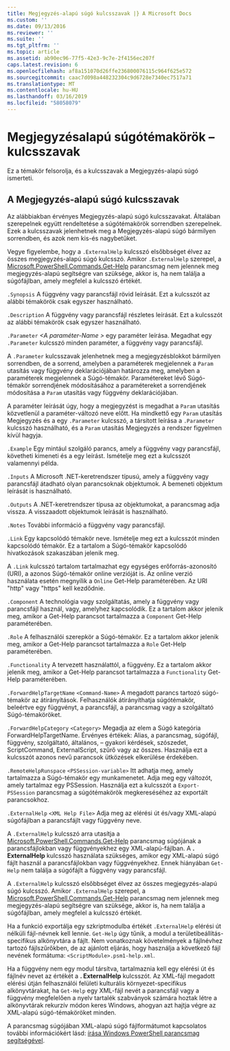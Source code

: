 ```yaml
---
title: Megjegyzés-alapú súgó kulcsszavak |} A Microsoft Docs
ms.custom: ''
ms.date: 09/13/2016
ms.reviewer: ''
ms.suite: ''
ms.tgt_pltfrm: ''
ms.topic: article
ms.assetid: ab90ec96-77f5-42e3-9c7e-2f4156ec207f
caps.latest.revision: 6
ms.openlocfilehash: af8a151070d26ffe236800076115c964f625e572
ms.sourcegitcommit: caac7d098a448232304c9d6728e7340ec7517a71
ms.translationtype: MT
ms.contentlocale: hu-HU
ms.lasthandoff: 03/16/2019
ms.locfileid: "58058079"
---
```

# <a name="comment-based-help-keywords"></a>Megjegyzésalapú súgótémakörök – kulcsszavak

Ez a témakör felsorolja, és a kulcsszavak a Megjegyzés-alapú súgó ismerteti.

## <a name="keywords-in-comment-based-help"></a>A Megjegyzés-alapú súgó kulcsszavak

Az alábbiakban érvényes Megjegyzés-alapú súgó kulcsszavakat. Általában szerepelnek együtt rendeltetése a súgótémakörök sorrendben szerepelnek. Ezek a kulcsszavak jelenhetnek meg a Megjegyzés-alapú súgó bármilyen sorrendben, és azok nem kis-és nagybetűket.

Vegye figyelembe, hogy a `.ExternalHelp` kulcsszó elsőbbséget élvez az összes megjegyzés-alapú súgó kulcsszó. Amikor `.ExternalHelp` szerepel, a [Microsoft.PowerShell.Commands.Get-Help](/dotnet/api/Microsoft.PowerShell.Commands.Get-Help) parancsmag nem jelennek meg megjegyzés-alapú segítségre van szüksége, akkor is, ha nem találja a súgófájlban, amely megfelel a kulcsszó értékét.

`.Synopsis` A függvény vagy parancsfájl rövid leírását. Ezt a kulcsszót az alábbi témakörök csak egyszer használható.

`.Description` A függvény vagy parancsfájl részletes leírását. Ezt a kulcsszót az alábbi témakörök csak egyszer használható.

`.Parameter` *\<A paraméter-Name >* egy paraméter leírása. Megadhat egy `.Parameter` kulcsszó minden paraméter, a függvény vagy parancsfájl.

A `.Parameter` kulcsszavak jelenhetnek meg a megjegyzésblokkot bármilyen sorrendben, de a sorrend, amelyben a paraméterek megjelennek a `Param` utasítás vagy függvény deklarációjában határozza meg, amelyben a paraméterek megjelennek a Súgó-témakör. Paramétereket lévő Súgó-témakör sorrendjének módosításához a paramétereket a sorrendjének módosítása a `Param` utasítás vagy függvény deklarációjában.

A paraméter leírását úgy, hogy a megjegyzést is megadhat a `Param` utasítás közvetlenül a paraméter-változó neve előtt. Ha mindkettő egy `Param` utasítás Megjegyzés és a egy `.Parameter` kulcsszó, a társított leírása a `.Parameter` kulcsszó használható, és a `Param` utasítás Megjegyzés a rendszer figyelmen kívül hagyja.

`.Example` Egy mintául szolgáló parancs, amely a függvény vagy parancsfájl, követheti kimeneti és a egy leírást. Ismételje meg ezt a kulcsszót valamennyi példa.

`.Inputs` A Microsoft .NET-keretrendszer típusú, amely a függvény vagy parancsfájl átadható olyan parancsoknak objektumok. A bemeneti objektum leírását is használható.

`.Outputs` A .NET-keretrendszer típusa az objektumokat, a parancsmag adja vissza. A visszaadott objektumok leírását is használható.

`.Notes` További információ a függvény vagy parancsfájl.

`.Link` Egy kapcsolódó témakör neve. Ismételje meg ezt a kulcsszót minden kapcsolódó témakör. Ez a tartalom a Súgó-témakör kapcsolódó hivatkozások szakaszában jelenik meg.

A `.Link` kulcsszó tartalom tartalmazhat egy egységes erőforrás-azonosító (URI), a azonos Súgó-témakör online verzióját is. Az online verzió használata esetén megnyílik a `Online` Get-Help paraméterében. Az URI "http" vagy "https" kell kezdődnie.

`.Component` A technológia vagy szolgáltatás, amely a függvény vagy parancsfájl használ, vagy, amelyhez kapcsolódik. Ez a tartalom akkor jelenik meg, amikor a Get-Help parancsot tartalmazza a `Component` Get-Help paraméterében.

`.Role` A felhasználói szerepkör a Súgó-témakör. Ez a tartalom akkor jelenik meg, amikor a Get-Help parancsot tartalmazza a `Role` Get-Help paraméterében.

`.Functionality` A tervezett használattól, a függvény. Ez a tartalom akkor jelenik meg, amikor a Get-Help parancsot tartalmazza a `Functionality` Get-Help paraméterében.

`.ForwardHelpTargetName` `<Command-Name>` A megadott parancs tartozó súgó-témakör az átirányítások. Felhasználók átirányíthatja súgótémakör, beleértve egy függvényt, a parancsfájl, a parancsmag vagy a szolgáltató Súgó-témaköröket.

`.ForwardHelpCategory` `<Category>` Megadja az elem a Súgó kategória ForwardHelpTargetName. Érvényes értékek: Alias, a parancsmag, súgófájl, függvény, szolgáltató, általános, – gyakori kérdések, szószedet, ScriptCommand, ExternalScript, szűrő vagy az összes. Használja ezt a kulcsszót azonos nevű parancsok ütközések elkerülése érdekében.

`.RemoteHelpRunspace` `<PSSession-variable>` Itt adhatja meg, amely tartalmazza a Súgó-témakör egy munkamenetet. Adja meg egy változót, amely tartalmaz egy PSSession. Használja ezt a kulcsszót a `Export-PSSession` parancsmag a súgótémakörök megkereséséhez az exportált parancsokhoz.

`.ExternalHelp` `<XML Help File>` Adja meg az elérési út és/vagy XML-alapú súgófájlban a parancsfájlt vagy függvény neve.

A `.ExternalHelp` kulcsszó arra utasítja a [Microsoft.PowerShell.Commands.Get-Help](/dotnet/api/Microsoft.PowerShell.Commands.Get-Help) parancsmag súgójának a parancsfájlokban vagy függvényekhez egy XML-alapú-fájlban. A **. ExternalHelp** kulcsszó használata szükséges, amikor egy XML-alapú súgó fájlt használ a parancsfájlokban vagy függvényekhez. Ennek hiányában `Get-Help` nem találja a súgófájlt a függvény vagy parancsfájl.

A `.ExternalHelp` kulcsszó elsőbbséget élvez az összes megjegyzés-alapú súgó kulcsszó. Amikor `.ExternalHelp` szerepel, a [Microsoft.PowerShell.Commands.Get-Help](/dotnet/api/Microsoft.PowerShell.Commands.Get-Help) parancsmag nem jelennek meg megjegyzés-alapú segítségre van szüksége, akkor is, ha nem találja a súgófájlban, amely megfelel a kulcsszó értékét.

Ha a funkció exportálja egy szkriptmodulba értékét `.ExternalHelp` elérési út nélküli fájl-névnek kell lennie. `Get-Help` úgy tűnik, a modul a területibeállítás-specifikus alkönyvtára a fájlt. Nem vonatkoznak követelmények a fájlnévhez tartozó fájlszűrőkben, de az ajánlott eljárás, hogy használja a következő fájl nevének formátuma: `<ScriptModule>.psm1-help.xml`.

Ha a függvény nem egy modul társítva, tartalmaznia kell egy elérési út és fájlnév nevet az értékét a **. ExternalHelp** kulcsszót. Az XML-fájl megadott elérési útján felhasználói felületi kulturális környezet-specifikus alkönyvtárakat, ha `Get-Help` egy XML-fájl nevét a parancsfájl vagy a függvény megfelelően a nyelv tartalék szabványok számára hoztak létre a alkönyvtárak rekurzív módon keres Windows, ahogyan azt hajtja végre az XML-alapú súgó-témaköröket minden.

A parancsmag súgójában XML-alapú súgó fájlformátumot kapcsolatos további információkért lásd: [írása Windows PowerShell parancsmag segítségével](./writing-help-for-windows-powershell-cmdlets.md).